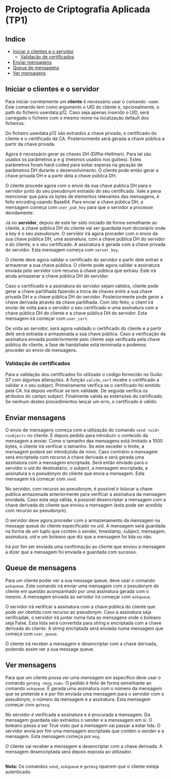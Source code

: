 # Projecto de Criptografia Aplicada (TP1)

## Indice

- [Iniciar o clientes e o servidor](#iniciar-os-clientes-e-servidor)
    - [Validação de certificados](#certificados)
- [Enviar mensagens](#enviar-mensagens)
- [Queue de mensagens](#queue-de-mansagens)
- [Ver mensagens](#ver-mensagens)

## <a id="iniciar-os-clientes-e-servidor">Iniciar o clientes e o servidor</a>

Para iniciar corretamente um **cliente** é necessário usar o comando -user. Este comando tem como argumento o UID do cliente e, opcionalmente, o path do ficheiro userdata.p12. Caso seja apenas inserido o UID, será carregado o ficheiro com o mesmo nome na localização default dos ficheiros.

Do ficheiro userdata.p12 são extraidos a chave privada, o certificado do cliente e o certificado da CA. Posteriormente será gerada a chave pública a partir da chave privada.

Agora é necessário gerar as chaves DH (Diffie–Hellman). Para tal são usados os parâmetros p e g (mesmos usados nos guiões). Estes parâmetros foram hard-coded para evitar esperas na geração de parâmetros DH durante o desenvolvimento. O cliente pode então gerar a chave privada DH e a partir dela a chave pública DH.

O cliente procede agora com o envio da sua chave publica DH para o servidor junto do seu pseudonym extraido do seu certificado. Vale a pena mencionar que para os bytes de elementos relevantes das mensagens, é feito encoding usando Base64. Para enviar a chave pública DH, a mensagem começa com `user_pub_key` para que o servidor a processe devidamente.

Já no **servidor**, depois de este ter sido iniciado de forma semelhante ao cliente, a chave pública DH do cliente vai ser guardada num dicionário onde a key é o seu pseudonym. O servidor irá agora proceder com o envio da sua chave pública DH, uma assinatura, com a chave pública DH do servidor e do cliente, e o seu certificado. A assinatura é gerada com a chave privada do servidor. Esta mensagem começa com `server_key`.

O cliente deve agora validar o certificado do servidor e partir dele extrair e armazenar a sua chave pública. O cliente pode agora validar a assinatura enviada pelo servidor com recurso à chave pública que extraiu. Este irá ainda armazenar a chave pública DH do servidor.

Caso o certificado e a assinatura do servidor sejam válidos, cliente pode gerar a chave partilhada fazendo a troca de chaves entre a sua chave privada DH e a chave pública DH do servidor. Posteriormente pode gerar a chave derivada através da chave partilhada. Com isto feito, o client irá enviar de volta para o servidor o seu certificado e uma assinatura com a chave pública DH do cliente e a chave pública DH do servidor. Esta mensagem irá começar com `user_cert`.

De volta ao servidor, será agora validado o certificado do cliente e a partir dele será extraida e armazenada a sua chave pública. Caso a verificação da assinatura enviada posteriormente pelo cliente seja verificada pela chave pública do cliente, a fase de handshake está terminada e podemos proceder ao envio de mensagens.

### <a id="certificados">Validação de certificados</a>

Para a validação dos certificados foi utilizado o código fornecido no Guião S7 com algumas alterações. A função `valida_cert` recebe o certificado a validar e o seu subject. Primeiramente verifica se o certificado foi emitido pela CA. Irá depois verificar se tem validade. De seguida verifica os atributos do campo subject. Finalmente valida as extensões do certificado. Se nenhum destes procedimentos lançar um erro, o certificado é válido.

## <a id="enviar-mensagens">Enviar mensagens</a>

O envio de mensagens começa com a utilização do comando `send <uid> <subject>` no cliente. É depois pedido para introduzir o conteúdo da mensagem a enviar. Como o tamanho das mensagens está limitado a 1000 bytes, o cliente irá verificar o tamanho. Se este exceder o limite, a mensagem poderá ser introduzida de novo. Caso contrário a mensagem será encriptada com recurso à chave derivada e será gerada uma assinatura com a mensagem encriptada. Será então enviado para o servidor o uid do destinatário, o subject, a mensagem encriptada, a assinatura e o pseudonym do cliente que envia a mensagem. Esta mensagem irá começar com `send`.

No servidor, com recurso ao pseudonym, é possivel ir búscar a chave publica armazenada anteriormente para verificar a assinatura da mensagem envidada. Caso esta seja válida, é possivel desencriptar a mensagem com a chave derivada do cliente que enviou a mensagem (esta pode ser acedida com recurso ao pseudonym).

O servidor deve agora proceder com o armazenamento da mensagem na message queue do cliente especificado no uid. A mensagem será guardada na forma de um tuplo que contém o sender, timestamp, subject, mensagem, assinatura, uid e um boleano que diz que a mensagem foi lida ou não.

Irá por fim ser enviada uma confirmação ao cliente que enviou a mensagem a dizer que a mensagem foi enviada e guardada com sucesso.

## <a id="queue-mensagens">Queue de mensagens</a>

Para um cliente poder ver a sua message queue, deve usar o comando `askqueue`. Este comando irá enviar uma mensagem com o pseudonym do cliente em questão acompanhado por uma assinatura gerada com o mesmo. A mensagem enviada ao servidor irá começar com `askqueue`.

O servidor irá verificar a assinatura com a chave pública do cliente que pode ser obetida com recurso ao pseudonym. Caso a assinatura seja verificadak, o servidor irá juntar numa lista as mensagens onde o boleano seja False. Esta lista será convertida para string e encriptada com a chave derivada do cliente. A string encriptada será enviada numa mensagem que começa com `user_queue`.

O cliente irá receber a mensagem e desencriptar com a chave derivada, podendo assim ver a sua message queue.

## <a id="ver-mensagens">Ver mensagens</a>

Para que um cliente possa ver uma mensagem em específico deve usar o comando `getmsg <msg_num>`. O pedido è feito de forma semelhante ao comando `askqueue`. É gerada uma assinatura com o número da mensagem que se pretende e é por fim enviada uma mensagem para o servidor com o pseudonym, o número da mensagem e a assinatura. Esta mensagem começar com `getmsg`.

No servidor é verificada a assinatura e é procurada a mensagem. Da mensagem guardada são extraidos o sender e a menssagem em si. O boleano passa a ser True visto que a mensagem vai passar a estar lida. O servidor envia por fim uma mensagem encriptada que contém o sender e a mensagem. Esta mensagem começa por `msg`.

O cliente vai receber a mensagem e desencriptar com a chave derivada. A mensagem desencriptada será depois exposta ao utilizador.

##

**Nota:** Os comandos `send`, `askqueue` e `getmsg` rquerem que o cliente esteja autenticado. 